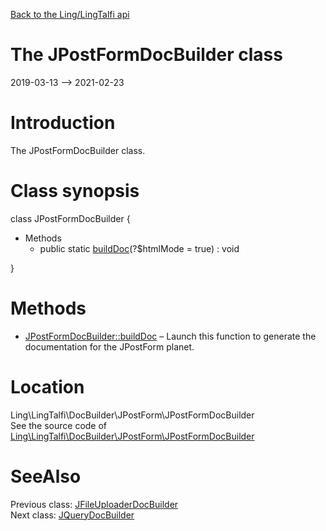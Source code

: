 [Back to the Ling/LingTalfi api](https://github.com/lingtalfi/LingTalfi/blob/master/doc/api/Ling/LingTalfi.md)



The JPostFormDocBuilder class
================
2019-03-13 --> 2021-02-23






Introduction
============

The JPostFormDocBuilder class.



Class synopsis
==============


class <span class="pl-k">JPostFormDocBuilder</span>  {

- Methods
    - public static [buildDoc](https://github.com/lingtalfi/LingTalfi/blob/master/doc/api/Ling/LingTalfi/DocBuilder/JPostForm/JPostFormDocBuilder/buildDoc.md)(?$htmlMode = true) : void

}






Methods
==============

- [JPostFormDocBuilder::buildDoc](https://github.com/lingtalfi/LingTalfi/blob/master/doc/api/Ling/LingTalfi/DocBuilder/JPostForm/JPostFormDocBuilder/buildDoc.md) &ndash; Launch this function to generate the documentation for the JPostForm planet.





Location
=============
Ling\LingTalfi\DocBuilder\JPostForm\JPostFormDocBuilder<br>
See the source code of [Ling\LingTalfi\DocBuilder\JPostForm\JPostFormDocBuilder](https://github.com/lingtalfi/LingTalfi/blob/master/DocBuilder/JPostForm/JPostFormDocBuilder.php)



SeeAlso
==============
Previous class: [JFileUploaderDocBuilder](https://github.com/lingtalfi/LingTalfi/blob/master/doc/api/Ling/LingTalfi/DocBuilder/JFileUploader/JFileUploaderDocBuilder.md)<br>Next class: [JQueryDocBuilder](https://github.com/lingtalfi/LingTalfi/blob/master/doc/api/Ling/LingTalfi/DocBuilder/JQuery/JQueryDocBuilder.md)<br>
